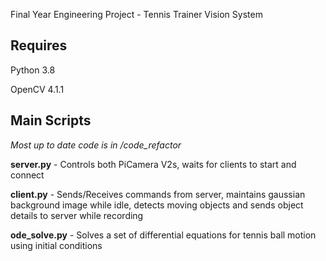Final Year Engineering Project - Tennis Trainer Vision System

## Requires
Python 3.8 

OpenCV 4.1.1

## Main Scripts
*Most up to date code is in /code_refactor*

**server.py** - Controls both PiCamera V2s, waits for clients to start and connect

**client.py** - Sends/Receives commands from server, maintains gaussian background image while idle, detects moving objects and sends object details to server while recording

**ode_solve.py** - Solves a set of differential equations for tennis ball motion using initial conditions
